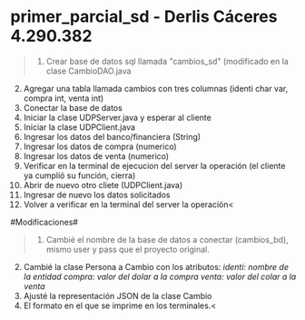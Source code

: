 # primer_parcial_sd - Derlis Cáceres 4.290.382
>1) Crear base de datos sql llamada "cambios_sd" (modificado en la clase CambioDAO.java
2) Agregar una tabla llamada cambios con tres columnas (identi char var, compra int, venta int)
3) Conectar la base de datos
3) Iniciar la clase UDPServer.java y esperar al cliente
4) Iniciar la clase UDPClient.java
5) Ingresar los datos del banco/financiera (String)
6) Ingresar los datos de compra (numerico)
7) Ingresar los datos de venta (numerico)
8) Verificar en la terminal de ejecucion del server la operación
(el cliente ya cumplió su función, cierra)
9) Abrir de nuevo otro cliete (UDPClient.java)
10) Ingresar de nuevo los datos solicitados
11) Volver a verificar en la terminal del server la operación<

#Modificaciones#
>1) Cambié el nombre de la base de datos a conectar (cambios_bd), mismo user y pass que el proyecto original.
2) Cambié la clase Persona a Cambio con los atributos:
    *identi: nombre de la entidad*
    *compra: valor del dolar a la compra*
    *venta: valor del colar a la venta*
3) Ajusté la representación JSON de la clase Cambio
4) El formato en el que se imprime en los terminales.<
